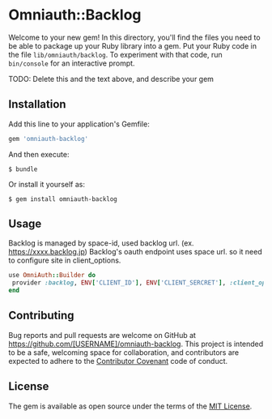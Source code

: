 # Omniauth::Backlog

Welcome to your new gem! In this directory, you'll find the files you need to be able to package up your Ruby library into a gem. Put your Ruby code in the file `lib/omniauth/backlog`. To experiment with that code, run `bin/console` for an interactive prompt.

TODO: Delete this and the text above, and describe your gem

## Installation

Add this line to your application's Gemfile:

```ruby
gem 'omniauth-backlog'
```

And then execute:

    $ bundle

Or install it yourself as:

    $ gem install omniauth-backlog

## Usage

Backlog is managed by space-id, used backlog url. (ex. https://xxxx.backlog.jp)
Backlog's oauth endpoint uses space url. so it need to configure site in client_options.

```ruby
use OmniAuth::Builder do
 provider :backlog, ENV['CLIENT_ID'], ENV['CLIENT_SERCRET'], :client_options => { :site => 'https://yourspaceid.backlog.jp' }
end
```

## Contributing

Bug reports and pull requests are welcome on GitHub at https://github.com/[USERNAME]/omniauth-backlog. This project is intended to be a safe, welcoming space for collaboration, and contributors are expected to adhere to the [Contributor Covenant](contributor-covenant.org) code of conduct.


## License

The gem is available as open source under the terms of the [MIT License](http://opensource.org/licenses/MIT).

